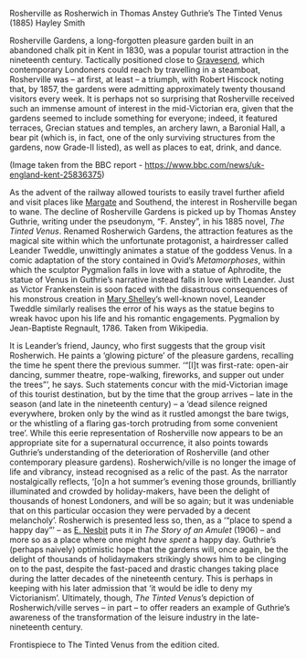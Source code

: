 Rosherville as Rosherwich in Thomas Anstey Guthrie’s The Tinted Venus (1885)
Hayley Smith

Rosherville Gardens, a long-forgotten pleasure garden built in an abandoned chalk pit in Kent in 1830, was a popular tourist attraction in the nineteenth century. Tactically positioned close to [Gravesend](/19c/19c-gravesend), which contemporary Londoners could reach by travelling in a steamboat, Rosherville was – at first, at least – a triumph, with Robert Hiscock noting that, by 1857, the gardens were admitting approximately twenty thousand visitors every week.  It is perhaps not so surprising that Rosherville received such an immense amount of interest in the mid-Victorian era, given that the gardens seemed to include something for everyone; indeed, it featured terraces, Grecian statues and temples, an archery lawn, a Baronial Hall, a bear pit (which is, in fact, one of the only surviving structures from the gardens, now Grade-II listed), as well as places to eat, drink, and dance.  


(Image taken from the BBC report - https://www.bbc.com/news/uk-england-kent-25836375)


As the advent of the railway allowed tourists to easily travel further afield and visit places like [Margate](/19c/19c-margate) and Southend, the interest in Rosherville began to wane. The decline of Rosherville Gardens is picked up by Thomas Anstey Guthrie, writing under the pseudonym, “F. Anstey”, in his 1885 novel, _The Tinted Venus_. Renamed Rosherwich Gardens, the attraction features as the magical site within which the unfortunate protagonist, a hairdresser called Leander Tweddle, unwittingly animates a statue of the goddess Venus. In a comic adaptation of the story contained in Ovid’s _Metamorphoses_, within which the sculptor Pygmalion falls in love with a statue of Aphrodite, the statue of Venus in Guthrie’s narrative instead falls in love with Leander. Just as Victor Frankenstein is soon faced with the disastrous consequences of his monstrous creation in [Mary Shelley](/19c/19c-shelleym-biography)’s well-known novel, Leander Tweddle similarly realises the error of his ways as the statue begins to wreak havoc upon his life and his romantic engagements.
Pygmalion by Jean-Baptiste Regnault, 1786. Taken from Wikipedia.

It is Leander’s friend, Jauncy, who first suggests that the group visit Rosherwich. He paints a ‘glowing picture’ of the pleasure gardens, recalling the time he spent there the previous summer. ‘“[I]t was first-rate: open-air dancing, summer theatre, rope-walking, fireworks, and supper out under the trees”’, he says.  Such statements concur with the mid-Victorian image of this tourist destination, but by the time that the group arrives – late in the season (and late in the nineteenth century) – a ‘dead silence reigned everywhere, broken only by the wind as it rustled amongst the bare twigs, or the whistling of a flaring gas-torch protruding from some convenient tree’.  While this eerie representation of Rosherville now appears to be an appropriate site for a supernatural occurrence, it also points towards Guthrie’s understanding of the deterioration of Rosherville (and other contemporary pleasure gardens). Rosherwich/ville is no longer the image of life and vibrancy, instead recognised as a relic of the past. As the narrator nostalgically reflects, ‘[o]n a hot summer’s evening those grounds, brilliantly illuminated and crowded by holiday-makers, have been the delight of thousands of honest Londoners, and will be so again; but it was undeniable that on this particular occasion they were pervaded by a decent melancholy’.  Rosherwich is presented less so, then, as a ‘“place to spend a happy day”’ – as [E. Nesbit](/nesbit) puts it in _The Story of an Amulet_ (1906) – and more so as a place where one might _have spent_ a happy day. Guthrie’s (perhaps naively) optimistic hope that the gardens will, once again, be the delight of thousands of holidaymakers strikingly shows him to be clinging on to the past, despite the fast-paced and drastic changes taking place during the latter decades of the nineteenth century. This is perhaps in keeping with his later admission that ‘it would be idle to deny my Victorianism’.  Ultimately, though, _The Tinted Venus_’s depiction of Rosherwich/ville serves – in part – to offer readers an example of Guthrie’s awareness of the transformation of the leisure industry in the late-nineteenth century. 

Frontispiece to The Tinted Venus from the edition cited.  
